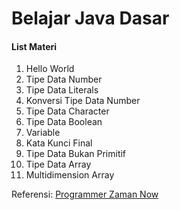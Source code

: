 # Belajar Java Dasar
#### List Materi
1. Hello World
2. Tipe Data Number
3. Tipe Data Literals
4. Konversi Tipe Data Number
5. Tipe Data Character
6. Tipe Data Boolean
7. Variable
8. Kata Kunci Final
9. Tipe Data Bukan Primitif
10. Tipe Data Array
11. Multidimension Array

Referensi:  [Programmer Zaman Now](https://www.youtube.com/ProgrammerZamanNow)